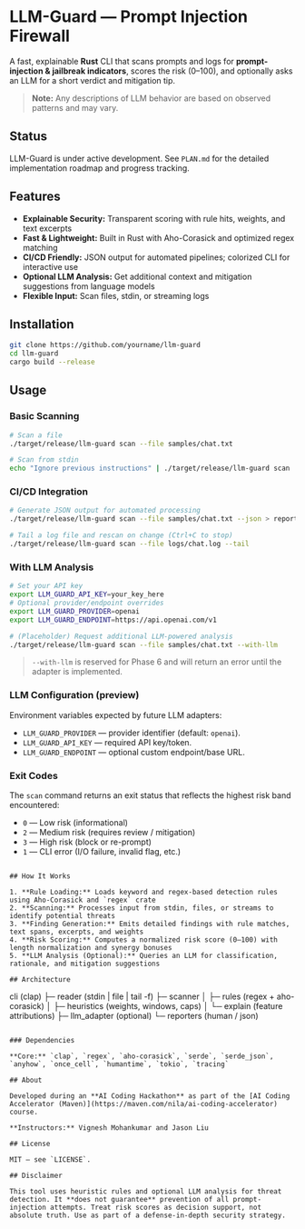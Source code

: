 # LLM-Guard — Prompt Injection Firewall

A fast, explainable **Rust** CLI that scans prompts and logs for **prompt-injection & jailbreak indicators**, scores the risk (0–100), and optionally asks an LLM for a short verdict and mitigation tip.

> **Note:** Any descriptions of LLM behavior are based on observed patterns and may vary.

## Status

LLM-Guard is under active development. See `PLAN.md` for the detailed implementation roadmap and progress tracking.

## Features

- **Explainable Security:** Transparent scoring with rule hits, weights, and text excerpts
- **Fast & Lightweight:** Built in Rust with Aho-Corasick and optimized regex matching
- **CI/CD Friendly:** JSON output for automated pipelines; colorized CLI for interactive use
- **Optional LLM Analysis:** Get additional context and mitigation suggestions from language models
- **Flexible Input:** Scan files, stdin, or streaming logs


## Installation

```bash
git clone https://github.com/yourname/llm-guard
cd llm-guard
cargo build --release
```

## Usage

### Basic Scanning

```bash
# Scan a file
./target/release/llm-guard scan --file samples/chat.txt

# Scan from stdin
echo "Ignore previous instructions" | ./target/release/llm-guard scan
```

### CI/CD Integration

```bash
# Generate JSON output for automated processing
./target/release/llm-guard scan --file samples/chat.txt --json > report.json

# Tail a log file and rescan on change (Ctrl+C to stop)
./target/release/llm-guard scan --file logs/chat.log --tail
```

### With LLM Analysis

```bash
# Set your API key
export LLM_GUARD_API_KEY=your_key_here
# Optional provider/endpoint overrides
export LLM_GUARD_PROVIDER=openai
export LLM_GUARD_ENDPOINT=https://api.openai.com/v1

# (Placeholder) Request additional LLM-powered analysis
./target/release/llm-guard scan --file samples/chat.txt --with-llm

```

> `--with-llm` is reserved for Phase 6 and will return an error until the adapter is implemented.

### LLM Configuration (preview)

Environment variables expected by future LLM adapters:

- `LLM_GUARD_PROVIDER` — provider identifier (default: `openai`).
- `LLM_GUARD_API_KEY` — required API key/token.
- `LLM_GUARD_ENDPOINT` — optional custom endpoint/base URL.

### Exit Codes

The `scan` command returns an exit status that reflects the highest risk band encountered:

- `0` — Low risk (informational)
- `2` — Medium risk (requires review / mitigation)
- `3` — High risk (block or re-prompt)
- `1` — CLI error (I/O failure, invalid flag, etc.)
```

## How It Works

1. **Rule Loading:** Loads keyword and regex-based detection rules using Aho-Corasick and `regex` crate
2. **Scanning:** Processes input from stdin, files, or streams to identify potential threats
3. **Finding Generation:** Emits detailed findings with rule matches, text spans, excerpts, and weights
4. **Risk Scoring:** Computes a normalized risk score (0–100) with length normalization and synergy bonuses
5. **LLM Analysis (Optional):** Queries an LLM for classification, rationale, and mitigation suggestions

## Architecture

```
cli (clap)
  ├─ reader (stdin | file | tail -f)
  ├─ scanner
  │    ├─ rules (regex + aho-corasick)
  │    ├─ heuristics (weights, windows, caps)
  │    └─ explain (feature attributions)
  ├─ llm_adapter (optional)
  └─ reporters (human / json)
```

### Dependencies

**Core:** `clap`, `regex`, `aho-corasick`, `serde`, `serde_json`, `anyhow`, `once_cell`, `humantime`, `tokio`, `tracing`

## About

Developed during an **AI Coding Hackathon** as part of the [AI Coding Accelerator (Maven)](https://maven.com/nila/ai-coding-accelerator) course.

**Instructors:** Vignesh Mohankumar and Jason Liu

## License

MIT — see `LICENSE`.

## Disclaimer

This tool uses heuristic rules and optional LLM analysis for threat detection. It **does not guarantee** prevention of all prompt-injection attempts. Treat risk scores as decision support, not absolute truth. Use as part of a defense-in-depth security strategy.
